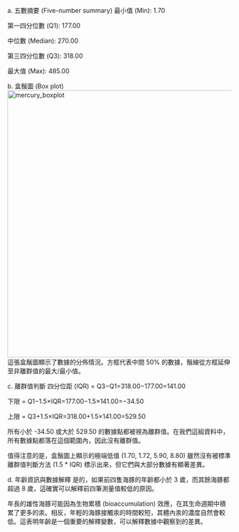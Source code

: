 a. 五數摘要 (Five-number summary)
最小值 (Min): 1.70

第一四分位數 (Q1): 177.00

中位數 (Median): 270.00

第三四分位數 (Q3): 318.00


最大值 (Max): 485.00

b. 盒鬚圖 (Box plot)
<img width="800" height="600" alt="mercury_boxplot" src="https://github.com/user-attachments/assets/0f6de583-b7fb-4ddc-b48f-73c0a9cc28dc" />
這張盒鬚圖顯示了數據的分佈情況。方框代表中間 50% 的數據，鬚線從方框延伸至非離群值的最大/最小值。

c. 離群值判斷
四分位距 (IQR) = Q3−Q1=318.00−177.00=141.00

下限 = Q1−1.5×IQR=177.00−1.5×141.00=−34.50

上限 = Q3+1.5×IQR=318.00+1.5×141.00=529.50

所有小於 -34.50 或大於 529.50 的數據點都被視為離群值。在我們這組資料中，所有數據點都落在這個範圍內，因此沒有離群值。

值得注意的是，盒鬚圖上顯示的極端低值 (1.70, 1.72, 5.90, 8.80) 雖然沒有被標準離群值判斷方法 (1.5 * IQR) 標示出來，但它們與大部分數據有顯著差異。

d. 年齡資訊與數據解釋
是的，如果前四隻海豚的年齡都小於 3 歲，而其餘海豚都超過 8 歲，這確實可以解釋前四筆測量值較低的原因。

年長的雄性海豚可能因為生物累積 (bioaccumulation) 效應，在其生命週期中積累了更多的汞。相反，年輕的海豚接觸汞的時間較短，其體內汞的濃度自然會較低。這表明年齡是一個重要的解釋變數，可以解釋數據中觀察到的差異。
